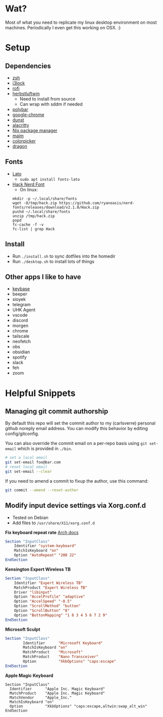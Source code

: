 # Wat?

Most of what you need to replicate my linux desktop environment on most machines. Periodically I even get this working
on OSX. :)

# Setup

## Dependencies

- [zsh](https://www.zsh.org/)
- [i3lock](https://github.com/i3/i3lock)
- [rofi](https://github.com/davatorium/rofi)
- [herbstluftwm](https://herbstluftwm.org/)
  - Need to install from source
  - Can wrap with sddm if needed
- [polybar](https://github.com/polybar/polybar)
- [google-chrome](https://www.google.com/intl/en_ca/chrome/)
- [dunst](https://github.com/dunst-project/dunst)
- [alacritty](https://github.com/alacritty/alacritty)
- [Nix package manager](https://nixos.org/download.html)
- [maim](https://github.com/naelstrof/maim)
- [colorpicker](git@github.com:ym1234/colorpicker.git)
- [dragon](https://github.com/mwh/dragon)

## Fonts

- [Lato](https://fonts.google.com/specimen/Lato)
  - `sudo apt install fonts-lato`
- [Hack Nerd Font](https://www.nerdfonts.com/font-downloads)
  - On linux:
  ```
  mkdir -p ~/.local/share/fonts
  wget -O/tmp/hack.zip https://github.com/ryanoasis/nerd-fonts/releases/download/v2.1.0/Hack.zip
  pushd ~/.local/share/fonts
  unzip /tmp/hack.zip
  popd
  fc-cache -f -v
  fc-list | grep Hack
  ```

## Install

- Run `./install.sh` to sync dotfiles into the homedir
- Run `./desktop.sh` to install lots of things

## Other apps I like to have

- [keybase](https://keybase.io/)
- beeper
- sioyek
- telegram
- UHK Agent
- vscode
- discord
- morgen
- chrome
- tailscale
- neofetch
- obs
- obsidian
- spotify
- slack
- feh
- zoom

# Helpful Snippets

## Managing git commit authorship

By default this repo will set the commit author to my (carlsverre) personal github noreply email address. You can modify
this behavior by editing config/gitconfig.

You can also override the commit email on a per-repo basis using `git set-email` which is provided in `./bin`.

```sh
# set a local email
git set-email foo@bar.com
# reset local email
git set-email --clear
```

If you need to amend a commit to fixup the author, use this command:

```sh
git commit --amend --reset-author
```

## Modify input device settings via Xorg.conf.d

- Tested on Debian
- Add files to `/usr/share/X11/xorg.conf.d`

**Fix keyboard repeat rate** [Arch docs](https://wiki.archlinux.org/title/Xorg/Keyboard_configuration#Using_AutoRepeat_configuration_option)
```xorg
Section "InputClass"
    Identifier "system-keyboard"
    MatchIsKeyboard "on"
    Option "AutoRepeat" "200 22"
EndSection
```

**Kensington Expert Wireless TB**

```xorg
Section "InputClass"
    Identifier "Expert Wireless TB"
    MatchProduct "Expert Wireless TB"
    Driver "libinput"
    Option "AccelProfile" "adaptive"
    Option "AccelSpeed" "-0.5"
    Option "ScrollMethod" "button"
    Option "ScrollButton" "8"
    Option "ButtonMapping" "1 8 3 4 5 6 7 2 9"
EndSection
```

**Microsoft Sculpt**

```xorg
Section "InputClass"
        Identifier      "Microsoft Keyboard"
        MatchIsKeyboard "on"
        MatchProduct    "Microsoft"
        MatchProduct    "Nano Transceiver"
        Option          "XkbOptions" "caps:escape"
EndSection
```

**Apple Magic Keyboard**

```
Section "InputClass"
  Identifier      "Apple Inc. Magic Keyboard"
  MatchProduct    "Apple Inc. Magic Keyboard"
  MatchVendor     "Apple_Inc."
  MatchIsKeyboard "on"
  Option          "XkbOptions" "caps:escape,altwin:swap_alt_win"
EndSection
```
